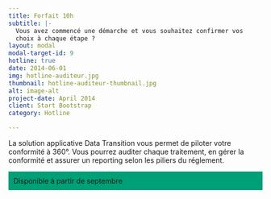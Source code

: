 ```yaml
---
title: Forfait 10h
subtitle: |-
  Vous avez commencé une démarche et vous souhaitez confirmer vos 
  choix à chaque étape ? 
layout: modal
modal-target-id: 9
hotline: true
date: 2014-06-01
img: hotline-auditeur.jpg
thumbnail: hotline-auditeur-thumbnail.jpg
alt: image-alt
project-date: April 2014
client: Start Bootstrap
category: Hotline

---
```


La solution applicative Data Transition vous permet de piloter votre
conformité à 360°. Vous pourrez auditer chaque traitement, en gérer la
conformité et assurer un reporting selon les piliers du
réglement.

<p style="background-color: #00A076; padding: 10px; font-family: 'Montserrat', 'Helvetica Neue', Helvetica, Arial, sans-serif'">
Disponible à partir de septembre</p>

